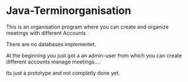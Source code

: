 # Java-Terminorganisation

This is an organisation program where you can create and organize meetings with different Accounts


There are no databases implementet.


At the beginning you just got a an admin-user from which you can create different accounts manage meetings....


Its just a prototype and not completly done yet.
